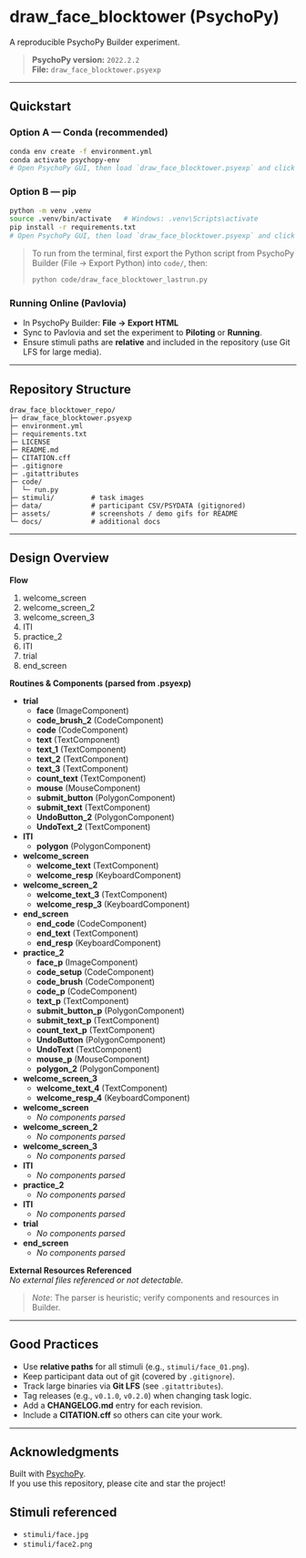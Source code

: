 # draw_face_blocktower (PsychoPy)

A reproducible PsychoPy Builder experiment.

> **PsychoPy version:** `2022.2.2`  
> **File:** `draw_face_blocktower.psyexp`

---

## Quickstart

### Option A — Conda (recommended)

```bash
conda env create -f environment.yml
conda activate psychopy-env
# Open PsychoPy GUI, then load `draw_face_blocktower.psyexp` and click 'Run'
```

### Option B — pip

```bash
python -m venv .venv
source .venv/bin/activate   # Windows: .venv\Scripts\activate
pip install -r requirements.txt
# Open PsychoPy GUI, then load `draw_face_blocktower.psyexp` and click 'Run'
```

> To run from the terminal, first export the Python script from PsychoPy Builder (File → Export Python) into `code/`, then:
>
> ```bash
> python code/draw_face_blocktower_lastrun.py
> ```

### Running Online (Pavlovia)

- In PsychoPy Builder: **File → Export HTML**  
- Sync to Pavlovia and set the experiment to **Piloting** or **Running**.  
- Ensure stimuli paths are **relative** and included in the repository (use Git LFS for large media).

---

## Repository Structure

```
draw_face_blocktower_repo/
├─ draw_face_blocktower.psyexp
├─ environment.yml
├─ requirements.txt
├─ LICENSE
├─ README.md
├─ CITATION.cff
├─ .gitignore
├─ .gitattributes
├─ code/
│  └─ run.py
├─ stimuli/         # task images
├─ data/            # participant CSV/PSYDATA (gitignored)
├─ assets/          # screenshots / demo gifs for README
└─ docs/            # additional docs
```

---

## Design Overview

**Flow**  
1. welcome_screen
1. welcome_screen_2
1. welcome_screen_3
1. ITI
1. practice_2
1. ITI
1. trial
1. end_screen

**Routines & Components (parsed from .psyexp)**  
- **trial**
    - **face** (ImageComponent)
    - **code_brush_2** (CodeComponent)
    - **code** (CodeComponent)
    - **text** (TextComponent)
    - **text_1** (TextComponent)
    - **text_2** (TextComponent)
    - **text_3** (TextComponent)
    - **count_text** (TextComponent)
    - **mouse** (MouseComponent)
    - **submit_button** (PolygonComponent)
    - **submit_text** (TextComponent)
    - **UndoButton_2** (PolygonComponent)
    - **UndoText_2** (TextComponent)
- **ITI**
    - **polygon** (PolygonComponent)
- **welcome_screen**
    - **welcome_text** (TextComponent)
    - **welcome_resp** (KeyboardComponent)
- **welcome_screen_2**
    - **welcome_text_3** (TextComponent)
    - **welcome_resp_3** (KeyboardComponent)
- **end_screen**
    - **end_code** (CodeComponent)
    - **end_text** (TextComponent)
    - **end_resp** (KeyboardComponent)
- **practice_2**
    - **face_p** (ImageComponent)
    - **code_setup** (CodeComponent)
    - **code_brush** (CodeComponent)
    - **code_p** (CodeComponent)
    - **text_p** (TextComponent)
    - **submit_button_p** (PolygonComponent)
    - **submit_text_p** (TextComponent)
    - **count_text_p** (TextComponent)
    - **UndoButton** (PolygonComponent)
    - **UndoText** (TextComponent)
    - **mouse_p** (MouseComponent)
    - **polygon_2** (PolygonComponent)
- **welcome_screen_3**
    - **welcome_text_4** (TextComponent)
    - **welcome_resp_4** (KeyboardComponent)
- **welcome_screen**
    - _No components parsed_
- **welcome_screen_2**
    - _No components parsed_
- **welcome_screen_3**
    - _No components parsed_
- **ITI**
    - _No components parsed_
- **practice_2**
    - _No components parsed_
- **ITI**
    - _No components parsed_
- **trial**
    - _No components parsed_
- **end_screen**
    - _No components parsed_

**External Resources Referenced**  
_No external files referenced or not detectable._

> _Note_: The parser is heuristic; verify components and resources in Builder.

---

## Good Practices

- Use **relative paths** for all stimuli (e.g., `stimuli/face_01.png`).
- Keep participant data out of git (covered by `.gitignore`).
- Track large binaries via **Git LFS** (see `.gitattributes`).
- Tag releases (e.g., `v0.1.0`, `v0.2.0`) when changing task logic.
- Add a **CHANGELOG.md** entry for each revision.
- Include a **CITATION.cff** so others can cite your work.

---

## Acknowledgments

Built with [PsychoPy](https://www.psychopy.org/).  
If you use this repository, please cite and star the project!


## Stimuli referenced

- `stimuli/face.jpg`
- `stimuli/face2.png`
